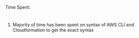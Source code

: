 Time Spent:

#

1) Majority of time has been spent on syntax of AWS CLI and Cloudformation to get the exact syntax